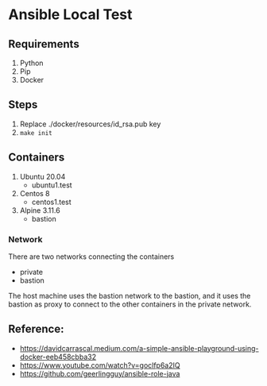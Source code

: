 # Ansible Local Test

## Requirements

1. Python
1. Pip
1. Docker

## Steps

1. Replace ./docker/resources/id_rsa.pub key
1. `make init`

## Containers

1. Ubuntu 20.04
    - ubuntu1.test
1. Centos 8
    - centos1.test
1. Alpine 3.11.6
    - bastion

### Network

There are two networks connecting the containers
- private
- bastion

The host machine uses the bastion network to the bastion, and it uses the bastion as proxy to connect to the other containers in the private network.

## Reference:

- https://davidcarrascal.medium.com/a-simple-ansible-playground-using-docker-eeb458cbba32
- https://www.youtube.com/watch?v=goclfp6a2IQ
- https://github.com/geerlingguy/ansible-role-java
